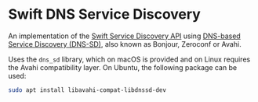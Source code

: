 # Swift DNS Service Discovery

An implementation of the [Swift Service Discovery API](https://github.com/apple/swift-service-discovery) using [DNS-based Service Discovery (DNS-SD)](https://en.wikipedia.org/wiki/Zero-configuration_networking#DNS-SD), also known as Bonjour, Zeroconf or Avahi.

Uses the `dns_sd` library, which on macOS is provided and on Linux requires the Avahi compatibility layer. On Ubuntu, the following package can be used:

```sh
sudo apt install libavahi-compat-libdnssd-dev
```
